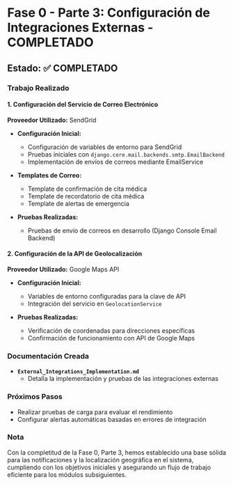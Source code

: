 # Fase 0 - Parte 3: Configuración de Integraciones Externas - COMPLETADO

## Estado: ✅ COMPLETADO

### Trabajo Realizado

#### 1. Configuración del Servicio de Correo Electrónico

**Proveedor Utilizado:** SendGrid

- **Configuración Inicial:**
  - Configuración de variables de entorno para SendGrid
  - Pruebas iniciales con `django.core.mail.backends.smtp.EmailBackend`
  - Implementación de envíos de correos mediante EmailService

- **Templates de Correo:**
  - Template de confirmación de cita médica
  - Template de recordatorio de cita médica
  - Template de alertas de emergencia

- **Pruebas Realizadas:**
  - Pruebas de envío de correos en desarrollo (Django Console Email Backend)

#### 2. Configuración de la API de Geolocalización

**Proveedor Utilizado:** Google Maps API

- **Configuración Inicial:**
  - Variables de entorno configuradas para la clave de API
  - Integración del servicio en `GeolocationService`

- **Pruebas Realizadas:**
  - Verificación de coordenadas para direcciones específicas
  - Confirmación de funcionamiento con API de Google Maps

### Documentación Creada

- **`External_Integrations_Implementation.md`**
  - Detalla la implementación y pruebas de las integraciones externas

### Próximos Pasos

- Realizar pruebas de carga para evaluar el rendimiento
- Configurar alertas automáticas basadas en errores de integración

### Nota

Con la completitud de la Fase 0, Parte 3, hemos establecido una base sólida para las notificaciones y la localización geográfica en el sistema, cumpliendo con los objetivos iniciales y asegurando un flujo de trabajo eficiente para los módulos subsiguientes.
